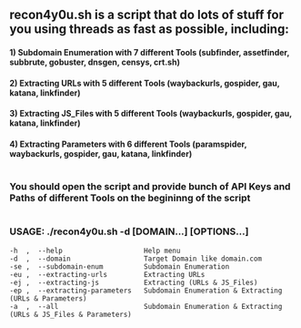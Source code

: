 ## recon4y0u.sh is a script that do lots of stuff for you using threads as fast as possible, including:

####     1) Subdomain Enumeration with 7 different Tools   (subfinder, assetfinder, subbrute, gobuster, dnsgen, censys, crt.sh)
####     2) Extracting URLs with 5 different Tools         (waybackurls, gospider, gau, katana, linkfinder)
####     3) Extracting JS_Files with 5 different Tools     (waybackurls, gospider, gau, katana, linkfinder)
####     4) Extracting Parameters with 6 different Tools   (paramspider, waybackurls, gospider, gau, katana, linkfinder)


#
### You should open the script and provide bunch of API Keys and Paths of different Tools on the begininng of the script


#
### USAGE:  ./recon4y0u.sh -d [DOMAIN...] [OPTIONS...]
	-h  ,  --help                    Help menu
	-d  ,  --domain                  Target Domain like domain.com
	-se ,  --subdomain-enum          Subdomain Enumeration
	-eu ,  --extracting-urls         Extracting URLs
	-ej ,  --extracting-js           Extracting (URLs & JS_Files)
	-ep ,  --extracting-parameters   Subdomain Enumeration & Extracting (URLs & Parameters)
	-a  ,  --all                     Subdomain Enumeration & Extracting (URLs & JS_Files & Parameters)
